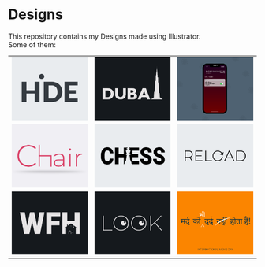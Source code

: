 # Designs
This repository contains my Designs made using Illustrator.<br>
Some of them:<br>
<table>
<tr><td><img src="./2020-11/png/23.11.2020.png"></td><td><img src="./2020-12/png/14.12.2020.png"></td><td><img src="./2020-11/png/19.11.2020 - 2.png"></td></tr>
<tr><td><img src="./2020-11/png/17.11.2020.png"></td><td><img src="./2020-11/png/20.11.2020.png"></td><td><img src="./2020-11/png/25.11.2020.png"></td></tr>
<tr><td><img src="./2021-01/png/05.01.2021.png"></td><td><img src="./2021-01/png/16.01.2021.png"></td><td><img src="./2020-11/png/19.11.2020.png"></td></tr>
</table>
